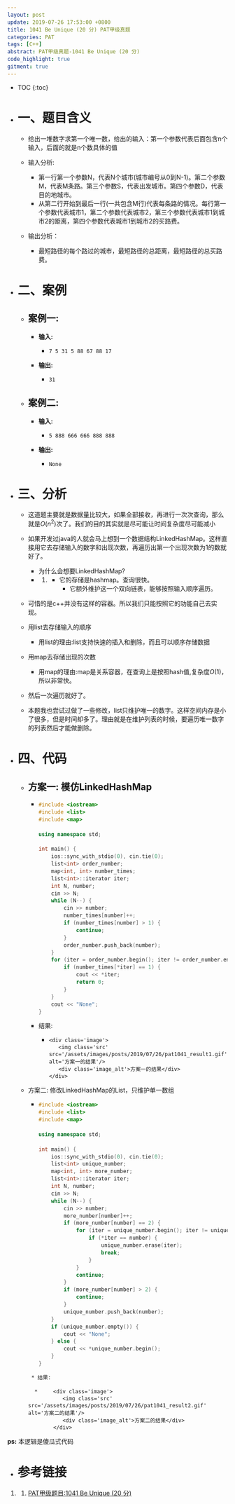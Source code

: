 ```yaml
---
layout: post
update: 2019-07-26 17:53:00 +0800
title: 1041 Be Unique (20 分) PAT甲级真题
categories: PAT
tags: [C++]
abstract: PAT甲级真题-1041 Be Unique (20 分)
code_highlight: true
gitment: true
---
```

* TOC
{:toc}
* # 一、题目含义

    * 给出一堆数字求第一个唯一数，给出的输入：第一个参数代表后面包含n个输入，后面的就是n个数具体的值
    * 输入分析:
    
        * 第一行第一个参数N，代表N个城市(城市编号从0到N-1)。第二个参数M，代表M条路。第三个参数S，代表出发城市。第四个参数D，代表目的地城市。
        * 从第二行开始到最后一行(一共包含M行)代表每条路的情况。每行第一个参数代表城市1，第二个参数代表城市2，第三个参数代表城市1到城市2的距离，第四个参数代表城市1到城市2的买路费。
    * 输出分析：
    
        * 最短路径的每个路过的城市，最短路径的总距离，最短路径的总买路费。
    
* # 二、案例
  
    * ## 案例一:
        * **输入:**    
            *   ```none
                7 5 31 5 88 67 88 17
                ```
        * **输出:** 
            *   ```none
                31
                ```
    * ## 案例二:
        * **输入:**    
            *   ```none
                5 888 666 666 888 888
                ```
        * **输出:** 
            *   ```none
                None
                ```
    
* # 三、分析
    * 这道题主要就是数据量比较大，如果全部接收，再进行一次次查询，那么就是$O(n^2)$次了。我们的目的其实就是尽可能让时间复杂度尽可能减小
    * 如果开发过java的人就会马上想到一个数据结构LinkedHashMap。这样直接用它去存储输入的数字和出现次数，再遍历出第一个出现次数为1的数就好了。
        * 为什么会想要LinkedHashMap?
        * 1. * 它的存储是hashmap。查询很快。
            	* 它额外维护这一个双向链表，能够按照输入顺序遍历。
    * 可惜的是c++并没有这样的容器。所以我们只能按照它的功能自己去实现。
    * 用list去存储输入的顺序
      
        * 用list的理由:list支持快速的插入和删除，而且可以顺序存储数据
    * 用map去存储出现的次数
      
        * 用map的理由:map是关系容器，在查询上是按照hash值,复杂度$O(1)$，所以非常快。
    * 然后一次遍历就好了。
    * 本题我也尝试过做了一些修改，list只维护唯一的数字。这样空间内存是小了很多，但是时间却多了。理由就是在维护列表的时候，要遍历唯一数字的列表然后才能做删除。
    
* # 四、代码
  
    *   ## 方案一: 模仿LinkedHashMap
        *   ```cpp
            #include <iostream>
            #include <list>
            #include <map>
            
            using namespace std;
            
            int main() {
                ios::sync_with_stdio(0), cin.tie(0);
                list<int> order_number;
                map<int, int> number_times;
                list<int>::iterator iter;
                int N, number;
                cin >> N;
                while (N--) {
                    cin >> number;
                    number_times[number]++;
                    if (number_times[number] > 1) {
                        continue;
                    }
                    order_number.push_back(number);
                }
                for (iter = order_number.begin(); iter != order_number.end(); iter++) {
                    if (number_times[*iter] == 1) {
                        cout << *iter;
                        return 0;
                    }
                }
                cout << "None";
            }
            ```
            
        * 结果:
        
        	*     <div class='image'>
                     <img class='src' src='/assets/images/posts/2019/07/26/pat1041_result1.gif' alt='方案一的结果'/>
                     <div class='image_alt'>方案一的结果</div>
                  </div>
        
    * 方案二: 修改LinkedHashMap的List，只维护单一数组

    	*   ```cpp
    	    #include <iostream>
    	    #include <list>
    	    #include <map>
    
    	    using namespace std;
    
    	    int main() {
    	        ios::sync_with_stdio(0), cin.tie(0);
    	        list<int> unique_number;
    	        map<int, int> more_number;
    	        list<int>::iterator iter;
    	        int N, number;
    	        cin >> N;
    	        while (N--) {
    	            cin >> number;
    	            more_number[number]++;
    	            if (more_number[number] == 2) {
    	                for (iter = unique_number.begin(); iter != unique_number.end(); iter++) {
    	                    if (*iter == number) {
    	                        unique_number.erase(iter);
    	                        break;
    	                    }
    	                }
    	                continue;
    	            }
    	            if (more_number[number] > 2) {
    	                continue;
    	            }
    	            unique_number.push_back(number);
    	        }
    	        if (unique_number.empty()) {
    	            cout << "None";
    	        } else {
    	            cout << *unique_number.begin();
    	        }
    	    }
    	    ```
    	    
           * 结果:

        	*     <div class='image'>
                     <img class='src' src='/assets/images/posts/2019/07/26/pat1041_result2.gif' alt='方案二的结果'/>
                     <div class='image_alt'>方案二的结果</div>
                  </div>

**ps:** 本逻辑是傻瓜式代码

* # 参考链接

1. 1. [PAT甲级题目:1041 Be Unique (20 分)](https://pintia.cn/problem-sets/994805342720868352/problems/994805444361437184)